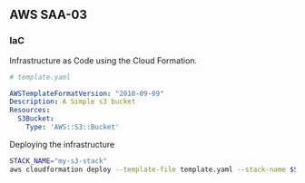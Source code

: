 ## AWS SAA-03
### IaC
Infrastructure as Code using the Cloud Formation.
```yaml
# template.yaml

AWSTemplateFormatVersion: "2010-09-09"
Description: A Simple s3 bucket
Resources:
  S3Bucket:
    Type: 'AWS::S3::Bucket'

```


Deploying the infrastructure 

```sh
STACK_NAME="my-s3-stack"
aws cloudformation deploy --template-file template.yaml --stack-name $STACK_NAME
```
